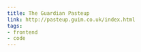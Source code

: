 ```yaml
---
title: The Guardian Pasteup
link: http://pasteup.guim.co.uk/index.html
tags: 
- frontend
- code
---
```

